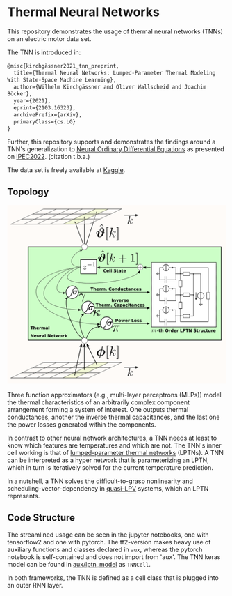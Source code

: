 # Thermal Neural Networks
This repository demonstrates the usage of thermal neural networks (TNNs) on an electric motor data set.

The TNN is introduced in:
```
@misc{kirchgässner2021_tnn_preprint,
  title={Thermal Neural Networks: Lumped-Parameter Thermal Modeling With State-Space Machine Learning}, 
  author={Wilhelm Kirchgässner and Oliver Wallscheid and Joachim Böcker},
  year={2021},
  eprint={2103.16323},
  archivePrefix={arXiv},
  primaryClass={cs.LG}
}
```

Further, this repository supports and demonstrates the findings around a TNN's generalization to [Neural Ordinary DIfferential Equations](https://arxiv.org/abs/1806.07366) as presented on [IPEC2022](https://www.ipec2022.org/index.html). (citation t.b.a.)

The data set is freely available at [Kaggle](https://www.kaggle.com/wkirgsn/electric-motor-temperature).

## Topology

![](img/topology.png)

Three function approximators (e.g., multi-layer perceptrons (MLPs)) model the thermal characteristics of an arbitrarily complex component arrangement forming a system of interest.
One outputs thermal conductances, another the inverse thermal capacitances, and the last one the power losses generated within the components.

In contrast to other neural network architectures, a TNN needs at least to know which features are temperatures and which are not.
The TNN's inner cell working is that of [lumped-parameter thermal networks](https://en.wikipedia.org/wiki/Lumped-element_model#Thermal_systems) (LPTNs).
A TNN can be interpreted as a hyper network that is parameterizing an LPTN, which in turn is iteratively solved for the current temperature prediction.

In a nutshell, a TNN solves the difficult-to-grasp nonlinearity and scheduling-vector-dependency in [quasi-LPV](https://en.wikipedia.org/wiki/Linear_parameter-varying_control) systems, which an LPTN represents.

## Code Structure

The streamlined usage can be seen in the jupyter notebooks, one with tensorflow2 and one with pytorch.
The tf2-version makes heavy use of auxiliary functions and classes declared in `aux`, whereas the pytorch notebook is self-contained and does not import from 'aux'. 
The TNN keras model can be found in [aux/lptn_model](aux/lptn_model.py) as `TNNCell`.

In both frameworks, the TNN is defined as a cell class that is plugged into an outer RNN layer.

